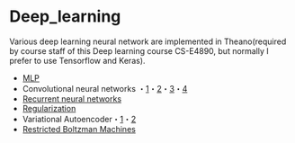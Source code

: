 # Deep_learning

Various deep learning neural network are implemented in Theano(required by course staff of this Deep learning course CS-E4890, but normally I prefer to use Tensorflow and Keras).

- [MLP](https://github.com/SirongHuang/Deep_learning/blob/master/assignment1/task.ipynb)
- Convolutional neural networks ・[1](https://github.com/SirongHuang/Deep_learning/blob/master/assignment2/task1.ipynb)・[2](https://github.com/SirongHuang/Deep_learning/blob/master/assignment2/task2.ipynb)・[3](https://github.com/SirongHuang/Deep_learning/blob/master/assignment3/task1.ipynb)・[4](https://github.com/SirongHuang/Deep_learning/blob/master/assignment3/task2.ipynb)
- [Recurrent neural networks](https://github.com/SirongHuang/Deep_learning/blob/master/assignment4/task1.ipynb)
- [Regularization](https://github.com/SirongHuang/Deep_learning/blob/master/assignment4/task2.ipynb)
- Variational Autoencoder・[1](https://github.com/SirongHuang/Deep_learning/blob/master/assignment5/task1.ipynb)・[2](https://github.com/SirongHuang/Deep_learning/blob/master/assignment5/task2.ipynb)
- [Restricted Boltzman Machines](https://github.com/SirongHuang/Deep_learning/blob/master/assignment6/task.ipynb)




